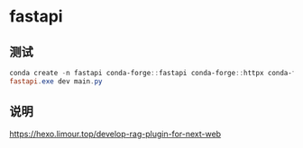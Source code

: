 # fastapi
## 测试
```powershell
conda create -n fastapi conda-forge::fastapi conda-forge::httpx conda-forge::python==3.9
fastapi.exe dev main.py
```
## 说明
https://hexo.limour.top/develop-rag-plugin-for-next-web
